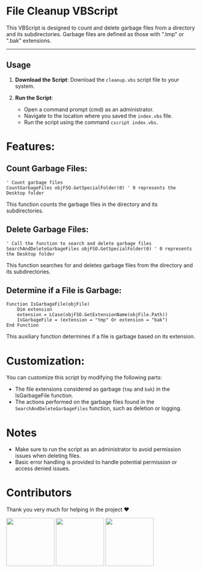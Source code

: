 # File Cleanup VBScript

This VBScript is designed to count and delete garbage files from a directory and its subdirectories. Garbage files are defined as those with ".tmp" or ".bak" extensions.

---

## Usage

1. **Download the Script**: Download the `cleanup.vbs` script file to your system.

2. **Run the Script**:
   - Open a command prompt (cmd) as an administrator.
   - Navigate to the location where you saved the `index.vbs` file.
   - Run the script using the command `cscript index.vbs`.
  
# Features:

## Count Garbage Files:

```vbs
' Count garbage files
CountGarbageFiles objFSO.GetSpecialFolder(0) ' 0 represents the Desktop folder
```

This function counts the garbage files in the directory and its subdirectories.

## Delete Garbage Files:

```vbs
' Call the function to search and delete garbage files
SearchAndDeleteGarbageFiles objFSO.GetSpecialFolder(0) ' 0 represents the Desktop folder
```

This function searches for and deletes garbage files from the directory and its subdirectories.

## Determine if a File is Garbage:

```vbs
Function IsGarbageFile(objFile)
    Dim extension
    extension = LCase(objFSO.GetExtensionName(objFile.Path))
    IsGarbageFile = (extension = "tmp" Or extension = "bak")
End Function
```

This auxiliary function determines if a file is garbage based on its extension.

# Customization:

You can customize this script by modifying the following parts:

- The file extensions considered as garbage (`tmp` and `bak`) in the IsGarbageFile function.
- The actions performed on the garbage files found in the `SearchAndDeleteGarbageFiles` function, such as deletion or logging.

# Notes
- Make sure to run the script as an administrator to avoid permission issues when deleting files.
- Basic error handling is provided to handle potential permission or access denied issues.

# Contributors

Thank you very much for helping in the project ❤

<a href="https://github.com/staFF6773"><img src="https://avatars.githubusercontent.com/u/108166164?v=4" height="128" width="128" /></a>
<a href="https://github.com/Sstudiosdev"><img src="https://avatars.githubusercontent.com/u/149289426?v=4" height="128" width="128" /></a>
<a href="https://github.com/StaffV77"><img src="https://avatars.githubusercontent.com/u/107765373?v=4" height="128" width="128" /></a>
